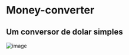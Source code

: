 # Money-converter
## Um conversor de dolar simples

![image](https://user-images.githubusercontent.com/79550393/112065775-0736c900-8b44-11eb-86f6-d0f9a0d33302.png)


